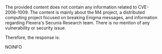 The provided content does not contain any information related to CVE-2006-1009. The content is mainly about the M4 project, a distributed computing project focused on breaking Enigma messages, and information regarding Flexera's Secunia Research team. There is no mention of any vulnerability or security issue.

Therefore, the response is:

NOINFO